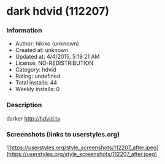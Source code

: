 # dark hdvid (112207)

### Information
- Author: hikiko (unknown)
- Created at: unknown
- Updated at: 4/4/2015, 5:19:21 AM
- License: NO-REDISTRIBUTION
- Category: hdvid
- Rating: undefined
- Total installs: 44
- Weekly installs: 0


### Description
darker http://hdvid.tv


### Screenshots (links to userstyles.org)
![https://userstyles.org/style_screenshots/112207_after.jpeg](https://userstyles.org/style_screenshots/112207_after.jpeg)


